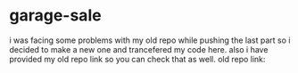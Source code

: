 # garage-sale
i was facing some problems with my old repo while pushing the last part so i decided to make a new one and trancefered my code here. also i have provided my old repo link so you can check that as well.
old repo link: 
